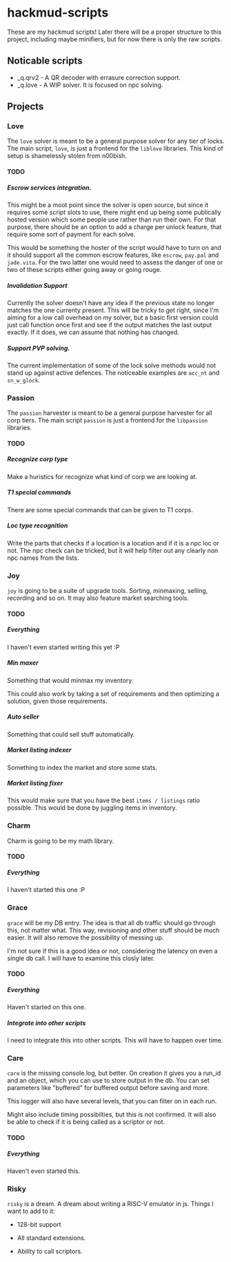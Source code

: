 # hackmud-scripts

These are my hackmud scripts! Later there will be a proper structure to this
project, including maybe minifiers, but for now there is only the raw scripts.

## Noticable scripts

- _q.qrv2 - A QR decoder with errasure correction support.
- _q.love - A WIP solver. It is focused on npc solving.

## Projects

### Love

The `love` solver is meant to be a general purpose solver for any tier of locks.
The main script, `love`, is just a frontend for the `liblove` libraries. This
kind of setup is shamelessly stolen from n00bish.

#### TODO

##### Escrow services integration.
This might be a moot point since the solver is open source, but since it requires
some script slots to use, there might end up being some publically hosted version
which some people use rather than run their own. For that purpose, there should
be an option to add a charge per unlock feature, that require some sort of payment
for each solve.

This would be something the hoster of the script would have to turn on and it should
support all the common escrow features, like `escrow`, `pay.pal` and `jade.vita`.
For the two latter one would need to assess the danger of one or two of these scripts
either going away or going rouge.

##### Invalidation Support
Currently the solver doesn't have any idea if the previous state no longer matches
the one currenty present. This will be tricky to get right, since I'm aiming for
a low call overhead on my solver, but a basic first version could just call function
once first and see if the output matches the last output exactly. If it does, we can
assume that nothing has changed.

##### Support PVP solving.
The current implementation of some of the lock solve methods would not stand up
against active defences. The noticeable examples are `acc_nt` and `sn_w_glock`.


### Passion

The `passion` harvester is meant to be a general purpose harvester for all
corp tiers. The main script `passion` is just a frontend for the `libpassion`
libraries.

#### TODO

##### Recognize corp type
Make a huristics for recognize what kind of corp we are looking at.

##### T1 special commands
There are some special commands that can be given to T1 corps.

##### Loc type recognition
Write the parts that checks if a location is a location and if it is a
npc loc or not. The npc check can be tricked, but it will help filter out
any clearly non npc names from the lists.

### Joy
`joy` is going to be a suite of upgrade tools. Sorting, minmaxing, selling, recording
and so on. It may also feature market searching tools.


#### TODO

##### Everything
I haven't even started writing this yet :P

##### Min maxer
Something that would minmax my inventory.

This could also work by taking a set of requirements and then
optimizing a solution, given those requirements.

##### Auto seller
Something that could sell stuff automatically.

##### Market listing indexer
Something to index the market and store some stats.

##### Market listing fixer
This would make sure that you have the best `items / listings` ratio possible.
This would be done by juggling items in inventory.

### Charm

Charm is going to be my math library.


#### TODO

##### Everything

I haven't started this one :P


###  Grace

`grace` will be my DB entry. The idea is that all db traffic should go
through this, not matter what. This way, revisioning and other stuff should be much
easier. It will also remove the possibility of messing up.

I'm not sure if this is a good idea or not, considering the latency on even a single
db call. I will have to examine this closly later.



#### TODO

##### Everything

Haven't started on this one.

##### Integrate into other scripts
I need to integrate this into other scripts. This will have to happen over time.


### Care

`care` is the missing console.log, but better. On creation it gives you a run_id and
an object, which you can use to store output in the db. You can set parameters like
"buffered" for buffered output before saving and more.

This logger will also have several levels, that you can filter on in each run.

Might also include timing possibilties, but this is not confirmed. It will also be
able to check if it is being called as a scriptor or not.

#### TODO

##### Everything

Haven't even started this.

### Risky
`risky` is a dream. A dream about writing a RISC-V emulator in js. Things I want to add to it:

+ 128-bit support
+ All standard extensions.

+ Ability to call scriptors.
